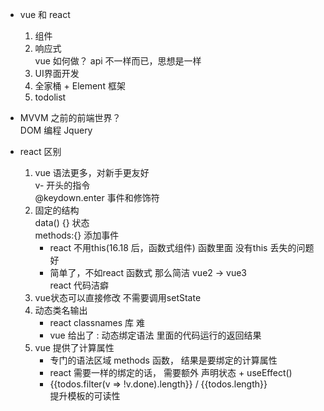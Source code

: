 - vue 和 react            
    1. 组件           
    2. 响应式            
        vue 如何做？ api 不一样而已，思想是一样              
    3. UI界面开发             
    4. 全家桶 + Element 框架            
    5. todolist               

- MVVM 之前的前端世界？             
    DOM 编程 Jquery             
- react 区别            
    1. vue 语法更多，对新手更友好             
        v- 开头的指令           
        @keydown.enter 事件和修饰符             
    2. 固定的结构             
        data() {} 状态             
        methods:{} 添加事件              
        - react 不用this(16.18 后，函数式组件) 函数里面 没有this 丢失的问题 好             
        - 简单了，不如react 函数式 那么简洁 vue2 -> vue3               
            react 代码洁癖             
    3. vue状态可以直接修改 不需要调用setState                 
    4. 动态类名输出           
        - react classnames 库 难                
        - vue 给出了 : 动态绑定语法 里面的代码运行的返回结果                 
    5. vue 提供了计算属性           
        - 专门的语法区域 methods 函数， 结果是要绑定的计算属性             
        - react 需要一样的绑定的话， 需要额外 声明状态 + useEffect()                   
        - {{todos.filter(v => !v.done).length}} / {{todos.length}}              
            提升模板的可读性         